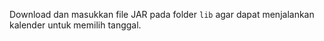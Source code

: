 Download dan masukkan file JAR pada folder `lib` agar dapat menjalankan kalender untuk memilih tanggal.
